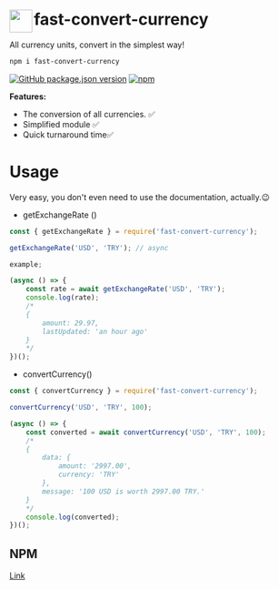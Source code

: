   <h1>
    <img align="left" height=40 src="https://cdn0.iconfinder.com/data/icons/apple-apps/100/Apple_Settings-512.png" />
    <span align="left">fast-convert-currency</span>
  </h1>

All currency units, convert in the simplest way!

```bash
npm i fast-convert-currency
```

<a href="https://github.com/kadoresmi00/fast-convert-currency">![GitHub package.json version](https://img.shields.io/github/package-json/v/fast-convert-currency?style=for-the-badge)</a>
<a href="https://www.npmjs.com/package/fast-convert-currency">![npm](https://img.shields.io/npm/dw/fast-convert-currency?style=for-the-badge)</a>

**Features:**

- The conversion of all currencies. ✅
- Simplified module ✅
- Quick turnaround time✅

# Usage

Very easy, you don't even need to use the documentation, actually.😉

 - getExchangeRate ()

```js
const { getExchangeRate } = require('fast-convert-currency');

getExchangeRate('USD', 'TRY'); // async

example;

(async () => {
    const rate = await getExchangeRate('USD', 'TRY');
    console.log(rate);
    /* 
    {
        amount: 29.97,
        lastUpdated: 'an hour ago'
    }
    */
})();

```

- convertCurrency()

```js
const { convertCurrency } = require('fast-convert-currency');

convertCurrency('USD', 'TRY', 100);

(async () => {
    const converted = await convertCurrency('USD', 'TRY', 100);
    /*
    {
        data: {
            amount: '2997.00',
            currency: 'TRY'
        },
        message: '100 USD is worth 2997.00 TRY.'
    }
    */
    console.log(converted);
})();

```


## NPM
[Link](https://www.npmjs.com/package/convert-currency)
